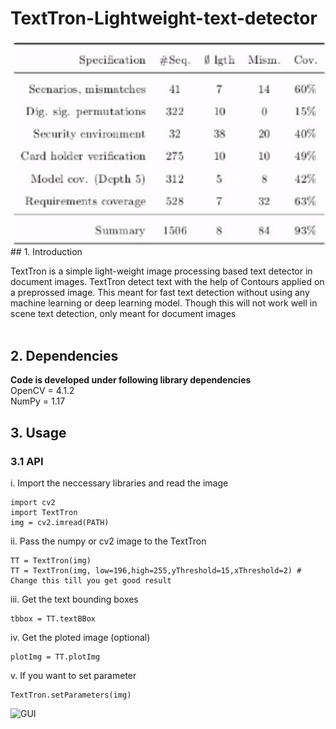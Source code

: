# TextTron-Lightweight-text-detector
<img align="right" src="media/demo.gif" />
## 1. Introduction

TextTron is a simple light-weight image processing based text detector in document images. 
TextTron detect text with the help of Contours applied on a preprossed image. This meant for fast text detection without using any machine learning or deep learning model.
Though this will not work well in scene text detection, only meant for document images <br><br>

## 2. Dependencies

<b>Code is developed under following library dependencies</b> <br>
OpenCV = 4.1.2 <br>
NumPy = 1.17 <br>

## 3. Usage
### 3.1 API
i. Import the neccessary libraries and read the image
```
import cv2
import TextTron
img = cv2.imread(PATH)
```
ii. Pass the numpy or cv2 image to the TextTron 
```
TT = TextTron(img) 
TT = TextTron(img, low=196,high=255,yThreshold=15,xThreshold=2) # Change this till you get good result
```
iii. Get the text bounding boxes
```
tbbox = TT.textBBox
``` 
iv. Get the ploted image (optional)
```
plotImg = TT.plotImg
``` 
v. If you want to set parameter
```
TextTron.setParameters(img)
```
![GUI](media/GUI.gif)

